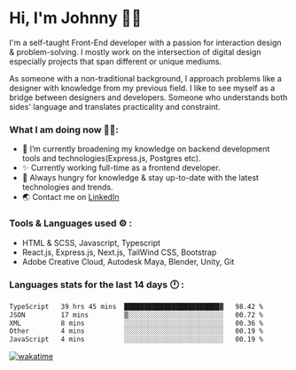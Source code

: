 # Hi, I'm Johnny 👋🧑‍

I'm a self-taught Front-End developer with a passion for interaction design & problem-solving. I mostly work on the intersection of digital design especially projects that span different or unique mediums.

As someone with a non-traditional background, I approach problems like a designer with knowledge from my previous field. I like to see myself as a bridge between designers and developers. Someone who understands both sides' language and translates practicality and constraint.

### What I am doing now 🧑‍💻:

- 🔭 I’m currently broadening my knowledge on backend development tools and technologies(Express.js, Postgres etc).
- ✨ Currently working full-time as a frontend developer.
- 📖 Always hungry for knowledge & stay up-to-date with the latest technologies and trends.
- 🌏 Contact me on [LinkedIn](https://www.linkedin.com/in/johchai/)

### Tools & Languages used ⚙️ :

- HTML & SCSS, Javascript, Typescript
- React.js, Express.js, Next.js, TailWind CSS, Bootstrap
- Adobe Creative Cloud, Autodesk Maya, Blender, Unity, Git

### Languages stats for the last 14 days 🕛 :

<!--START_SECTION:waka-->

```txt
TypeScript   39 hrs 45 mins  ████████████████████████▓   98.42 %
JSON         17 mins         ▒░░░░░░░░░░░░░░░░░░░░░░░░   00.72 %
XML          8 mins          ░░░░░░░░░░░░░░░░░░░░░░░░░   00.36 %
Other        4 mins          ░░░░░░░░░░░░░░░░░░░░░░░░░   00.19 %
JavaScript   4 mins          ░░░░░░░░░░░░░░░░░░░░░░░░░   00.19 %
```

<!--END_SECTION:waka-->

[![wakatime](https://wakatime.com/badge/user/0cd14e89-b357-451d-b5c1-4a79286fb5a6.svg)](https://wakatime.com/@0cd14e89-b357-451d-b5c1-4a79286fb5a6)
